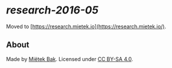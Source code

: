 _research-2016-05_
==================

Moved to [https://research.mietek.io](https://research.mietek.io/).


About
-----

Made by [Miëtek Bak](https://mietek.io/).  Licensed under [CC BY-SA 4.0](https://creativecommons.org/licenses/by-sa/4.0/).
